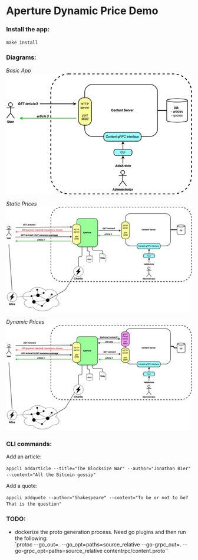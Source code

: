 # Aperture Dynamic Price Demo

### Install the app:
`make install`

### Diagrams:
*Basic App*
![](./images/app.jpg?raw=true "Basic App")

*Static Prices*
![](./images/aperture-static-prices.jpg?raw=true "Static Prices")

*Dynamic Prices*
![](./images/aperture-dynamic-prices.jpg?raw=true "Static Prices")


### CLI commands:

Add an article:

`appcli addarticle --title="The Blocksize War" --author="Jonathan Bier" --content="All the Bitcoin gossip"`


Add a quote:

`appcli addquote --author="Shakespeare" --content="To be or not to be? That is the question"`


### TODO:

- dockerize the proto generation process. Need go plugins and then run the
  following:    
        `protoc --go_out=. --go_opt=paths=source_relative --go-grpc_out=. --go-grpc_opt=paths=source_relative contentrpc/content.proto``


